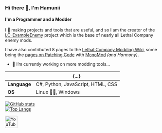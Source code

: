 ### Hi there 👋, I'm Hamunii
#### I'm a Programmer and a Modder
I 🩷 making projects and tools that are useful, and so I am the creator of the [LC-ExampleEnemy](https://github.com/Hamunii/LC-ExampleEnemy?tab=readme-ov-file) project which is the base of nearly all Lethal Company enemy mods.

I have also contributed 8 pages to the [Lethal Company Modding Wiki](https://lethal.wiki/dev/overview), some being the [pages on Patching Code](https://lethal.wiki/dev/fundamentals/patching-code) with [MonoMod](https://github.com/MonoMod/MonoMod) *(and Harmony)*.

- 🔭 I’m currently working on more modding tools...

| | {...} |
|-|-|
| **Language** | C#, Python, JavaScript, HTML, CSS |
| **OS** | Linux 🩷🐧, Windows |

[![GitHub stats](https://github-readme-stats.vercel.app/api?username=Hamunii&show_icons=true&theme=omni)](https://github.com/anuraghazra/github-readme-stats)  
[![Top Langs](https://github-readme-stats.vercel.app/api/top-langs/?username=Hamunii&theme=omni)](https://github.com/anuraghazra/github-readme-stats)

[<img src='https://cdn.simpleicons.org/youtube/white' alt='YouTube' height='40'>](https://www.youtube.com/@Hamunii-code)
